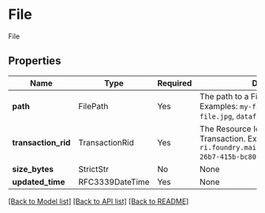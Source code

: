 # File

File

## Properties
| Name | Type | Required | Description |
| ------------ | ------------- | ------------- | ------------- |
**path** | FilePath | Yes | The path to a File within Foundry. Examples: `my-file.txt`, `path/to/my-file.jpg`, `dataframe.snappy.parquet`.  |
**transaction_rid** | TransactionRid | Yes | The Resource Identifier (RID) of a Transaction. Example: `ri.foundry.main.transaction.0a0207cb-26b7-415b-bc80-66a3aa3933f4`.  |
**size_bytes** | StrictStr | No | None |
**updated_time** | RFC3339DateTime | Yes | None |


[[Back to Model list]](../../README.md#documentation-for-models) [[Back to API list]](../../README.md#documentation-for-api-endpoints) [[Back to README]](../../README.md)
